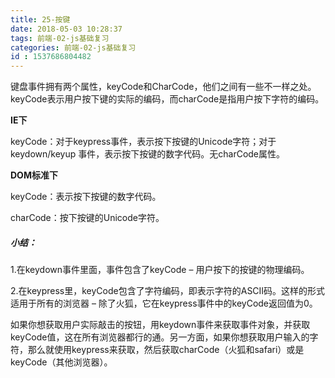 ```yaml
---
title: 25-按键
date: 2018-05-03 10:28:37
tags: 前端-02-js基础复习
categories: 前端-02-js基础复习
id : 1537686804482
---
```

键盘事件拥有两个属性，keyCode和CharCode，他们之间有一些不一样之处。keyCode表示用户按下键的实际的编码，而charCode是指用户按下字符的编码。

**IE下**

keyCode：对于keypress事件，表示按下按键的Unicode字符；对于keydown/keyup 事件，表示按下按键的数字代码。无charCode属性。

**DOM标准下**

keyCode：表示按下按键的数字代码。

charCode：按下按键的Unicode字符。

##### 小结：

1.在keydown事件里面，事件包含了keyCode – 用户按下的按键的物理编码。

2.在keypress里，keyCode包含了字符编码，即表示字符的ASCII码。这样的形式适用于所有的浏览器 – 除了火狐，它在keypress事件中的keyCode返回值为0。

如果你想获取用户实际敲击的按钮，用keydown事件来获取事件对象，并获取keyCode值，这在所有浏览器都行的通。另一方面，如果你想获取用户输入的字符，那么就使用keypress来获取，然后获取charCode（火狐和safari）或是keyCode（其他浏览器）。